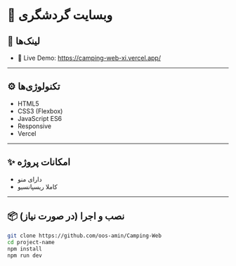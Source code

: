 # 🚀 وبسایت گردشگری 



## 🔗 لینک‌ها

- 🔴 Live Demo: https://camping-web-xi.vercel.app/

---

## ⚙️ تکنولوژی‌ها

- HTML5  
- CSS3 (Flexbox)  
- JavaScript ES6  
- Responsive 
- Vercel

---

## ✨ امکانات پروژه

- دارای منو
- کاملا ریسپانسیو

---

## 📦 نصب و اجرا (در صورت نیاز)

```bash
git clone https://github.com/oos-amin/Camping-Web
cd project-name
npm install
npm run dev
